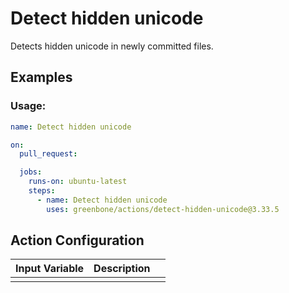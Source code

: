 # Detect hidden unicode

Detects hidden unicode in newly committed files.

## Examples

### Usage:

```yml
name: Detect hidden unicode

on:
  pull_request:

  jobs:
    runs-on: ubuntu-latest
    steps:
      - name: Detect hidden unicode
        uses: greenbone/actions/detect-hidden-unicode@3.33.5
```

## Action Configuration

|Input Variable|Description| |
|--------------|-----------|-|
|              |           | |

